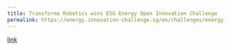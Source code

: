 ```yaml
---
title: Transforma Robotics wins ESG Energy Open Innovation Challenge
permalink: https://energy.innovation-challenge.sg/en/challenges/energy-2020/pages/closing-ceremony?lang=en
---
```

[link](https://energy.innovation-challenge.sg/en/challenges/energy-2020/pages/closing-ceremony?lang=en)